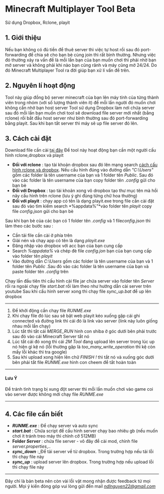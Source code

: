 # Minecraft Multiplayer Tool Beta
Sử dụng Dropbox, Rclone, playit
## 1. Giới thiệu 
Nếu bạn không có đủ tiền để thuê server thì việc tự host rồi sau đó port-forwarding để chia sẽ cho bạn bè cùng join thì rất bình thường. Nhưng việc đó thường xảy ra vấn đề là mỗi lần bạn của bạn muốn chơi thì phải nhờ bạn mở server và không phải khi nào bạn cũng rãnh và máy cũng mở 24/24. Do đó Minecraft Multiplayer Tool ra đời giúp bạn xử lí vấn đề trên.
## 2. Nguyên lí hoạt động
Tool này giúp đồng bộ server minecraft của bạn lên máy tính của từng thành viên trong nhóm (với số lượng thành viên ít) để mỗi lần người đó muốn chơi không cần nhờ bạn host server 
Tool sử dụng Dropbox làm nơi chứa server sau đó mỗi lần bạn muốn chơi tool sẽ download file server mới nhất (bằng rclone) rồi bắt đầu host server như bình thường sau đó port-forwarding bằng playit. Sau khi bạn tắt server thì máy sẽ up file server đó lên.
## 3. Cách cài đặt
Download file cần cài [tại đây](https://drive.google.com/file/d/1zmwKE2QnwfwssaYv4f-tilJzXdeLKu-D/view?usp=sharing "tại đây") 
Để tool này hoạt động bạn cần một người cấu hình rclone,dropbox và playit
- **Đối với rclone** : tạo tài khoản dropbox sau đó lên mạng search [cách cấu hình rclone và dropbox](https://news.cloud365.vn/huong-dan-cau-hinh-rclone-ket-noi-voi-dropbox/ "cách cấu hình rclone và dropbox"). Nếu cấu hình đúng vào đường dẫn *"C:\Users"* gồm các folder là tên username của bạn và 1 folder tên *Public*. Sau đó vào các folder là tên username của bạn copy folder tên *.config* gửi cho bạn bè
- **Đối với Dropbox** : tạo tài khoản xong vô dropbox tạo thư mục tên mà hồi nãy cấu hình trên rclone (lưu ý ghi đúng từng chữ hoa thường)
- **Đối với playit** : chạy app có tên là dạng playit.exe trong file cần cài đặt sau đó vào tìm kiếm search *%appdata%"*vào folder tên *playit* copy file *config.json* gửi cho bạn bè

Sau khi bạn bè của các bạn có 1 folder tên *.config* và 1 file*config.json* thì làm theo các bước sau : 
- Cần tải file cần cài ở phía trên
- Giải nén và chạy app có tên là dạng *playit.exe* 
- Đăng nhập vào dropbox với acc bạn của bạn cung cấp
- Search *%appdata%* và chép đè file *config.jon* bạn của bạn cung cấp vào folder tên *playit*
- Vào đường dẫn *C:\Users* gồm các folder là tên username của bạn và 1 folder tên *Public* .Sau đó vào các folder là tên username của bạn và paste folder tên *.config*  trên

Chạy lần đầu tiên thì cấu hình cài file jar chứa server vào folder tên *Server* rồi ra ngoài chạy file *start.bat* rồi làm theo như hướng dẫn cài server trên youtube
Sau khi cấu hình server xong thì chạy file *sync_up.bat* để up lên dropbox

------------


1. Để khởi động cần chạy file *RUNME.exe*
2. Khi chạy file đó lúc sau sẽ bật web playit kéo xuống gặp cái ghi connected và đường link thì cái đó là link vào server (link này luôn giống nhau mỗi lần chạy)
3. Lúc tắt thì tắt cái *MERGE_RUN* hình con shiba ở góc dưới bên phải trước sau đó vào cái Minecraft Server tắt nó
4. Lúc tắt cái đó xong thì cái *2M Tool* đang upload lên server trong lúc up nó hiện gì kệ nó (lỗi thường gặp là *too_many_write_operation* thì kệ còn mấy lỗi khác thì tra google)
5. Sau khi upload xong hiện lên chữ *FINISH !*   thì tắt nó và xuống góc dưới bên phải tắt file *RUNME.exe*  hình con cheem để tắt hoàn toàn

------------

#### Lưu Ý 
Để tránh tình trạng bị xung đột server thì mỗi lần muốn chơi vào game coi vào server được không mới chạy file *RUNME.exe*

------------

## 4. Các file cần biết
- ***RUNME.exe*** :  Để chạy server và auto sync
- ***start.bat*** : Chứa script để cấu hình server chạy bao nhiêu gb (nếu muốn chơi ít tránh treo máy thì chỉnh cỡ 512MB)
- **Folder *Server*** : chứa file server - vô đây để cài mod, chỉnh file *server.properties*,..
- ***sync_down*** :_Để tải server về từ dropbox. Trong trường hợp nếu tải lỗi thì chạy file này
- ***sync_up*** : upload server lên dropbox. Trong trường hợp nếu upload lỗi thì chạy file này

------------

Đây chỉ là bản beta nên còn vài lỗi vặt mong nhận được feedback từ mọi người. Mọi ý kiến đóng góp vui lòng gửi đến mail *ndlnguyen22@gmail.com*
